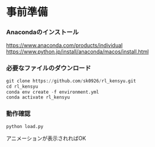 # 事前準備
### Anacondaのインストール
https://www.anaconda.com/products/individual  
https://www.python.jp/install/anaconda/macos/install.html

### 必要なファイルのダウンロード
```python
git clone https://github.com/sk0926/rl_kensyu.git
cd rl_kensyu
conda env create -f environment.yml
conda activate rl_kensyu
```

### 動作確認
```python
python load.py
```
アニメーションが表示されればOK
